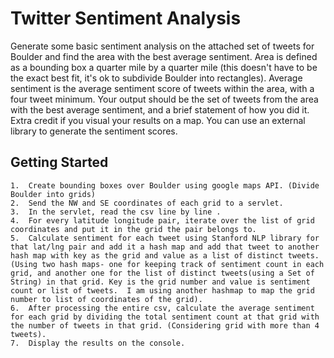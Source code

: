 # Twitter Sentiment Analysis 
Generate some basic sentiment analysis on the attached set of tweets for Boulder and find the area with the best average sentiment. Area is defined as a bounding box a quarter mile by a quarter mile (this doesn't have to be the exact best fit, it's ok to subdivide Boulder into rectangles). Average sentiment is the average sentiment score of tweets within the area, with a four tweet minimum. Your output should be the set of tweets from the area with the best average sentiment, and a brief statement of how you did it. Extra credit if you visual your results on a map. You can use an external library to generate the sentiment scores.

## Getting Started

	1.	Create bounding boxes over Boulder using google maps API. (Divide Boulder into grids)
	2.	Send the NW and SE coordinates of each grid to a servlet.
	3.	In the servlet, read the csv line by line .
	4.	For every latitude longitude pair, iterate over the list of grid coordinates and put it in the grid the pair belongs to. 
	5.	Calculate sentiment for each tweet using Stanford NLP library for that lat/lng pair and add it a hash map and add that tweet to another hash map with key as the grid and value as a list of distinct tweets.  (Using two hash maps- one for keeping track of sentiment count in each grid, and another one for the list of distinct tweets(using a Set of String) in that grid. Key is the grid number and value is sentiment count or list of tweets.  I am using another hashmap to map the grid number to list of coordinates of the grid).
	6.	After processing the entire csv, calculate the average sentiment for each grid by dividing the total sentiment count at that grid with the number of tweets in that grid. (Considering grid with more than 4 tweets). 
	7.	Display the results on the console. 

